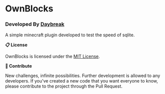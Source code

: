 # OwnBlocks
### Developed By [Daybreak](https://github.com/DayBreak365)
A simple minecraft plugin developed to test the speed of sqlite.

**📋 License**

OwnBlocks is licensed under the [MIT License](https://github.com/DayBreak365/OwnBlocks/blob/master/LICENSE).<br>

**📎 Contribute**

New challenges, infinite possibilities. Further development is allowed to any developers.
If you've created a new code that you want everyone to know, please contribute to the project through the Pull Request.<br>
